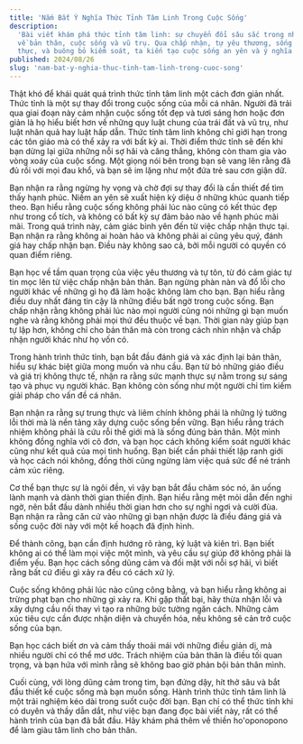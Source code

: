 ```yaml
---
title: 'Nắm Bắt Ý Nghĩa Thức Tỉnh Tâm Linh Trong Cuộc Sống'
description:
  'Bài viết khám phá thức tỉnh tâm linh: sự chuyển đổi sâu sắc trong nhận thức
  về bản thân, cuộc sống và vũ trụ. Qua chấp nhận, tự yêu thương, sống trung
  thực, và buông bỏ kiểm soát, ta kiến tạo cuộc sống an yên và ý nghĩa.'
published: 2024/08/26
slug: 'nam-bat-y-nghia-thuc-tinh-tam-linh-trong-cuoc-song'
---
```


Thật khó để khái quát quá trình thức tỉnh tâm linh một cách đơn giản nhất. Thức
tỉnh là một sự thay đổi trong cuộc sống của mỗi cá nhân. Người đã trải qua giai
đoạn này cảm nhận cuộc sống tốt đẹp và tươi sáng hơn hoặc đơn giản là họ hiểu
biết hơn về những quy luật chung của trái đất và vũ trụ, như luật nhân quả hay
luật hấp dẫn. Thức tỉnh tâm linh không chỉ giới hạn trong các tôn giáo mà có thể
xảy ra với bất kỳ ai. Thời điểm thức tỉnh sẽ đến khi bạn dừng lại giữa những nỗi
sợ hãi và căng thẳng, không còn tham gia vào vòng xoáy của cuộc sống. Một giọng
nói bên trong bạn sẽ vang lên rằng đã đủ rồi với mọi đau khổ, và bạn sẽ im lặng
như một đứa trẻ sau cơn giận dữ.

Bạn nhận ra rằng ngừng hy vọng và chờ đợi sự thay đổi là cần thiết để tìm thấy
hạnh phúc. Niềm an yên sẽ xuất hiện kỳ diệu ở những khúc quanh tiếp theo. Bạn
hiểu rằng cuộc sống không phải lúc nào cũng có kết thúc đẹp như trong cổ tích,
và không có bất kỳ sự đảm bảo nào về hạnh phúc mãi mãi. Trong quá trình này, cảm
giác bình yên đến từ việc chấp nhận thực tại. Bạn nhận ra rằng không ai hoàn hảo
và không phải ai cũng yêu quý, đánh giá hay chấp nhận bạn. Điều này không sao
cả, bởi mỗi người có quyền có quan điểm riêng.

Bạn học về tầm quan trọng của việc yêu thương và tự tôn, từ đó cảm giác tự tin
mọc lên từ việc chấp nhận bản thân. Bạn ngừng phàn nàn và đổ lỗi cho người khác
về những gì họ đã làm hoặc không làm cho bạn. Bạn hiểu rằng điều duy nhất đáng
tin cậy là những điều bất ngờ trong cuộc sống. Bạn chấp nhận rằng không phải lúc
nào mọi người cũng nói những gì bạn muốn nghe và rằng không phải mọi thứ đều
thuộc về bạn. Thời gian này giúp bạn tự lập hơn, không chỉ cho bản thân mà còn
trong cách nhìn nhận và chấp nhận người khác như họ vốn có.

Trong hành trình thức tỉnh, bạn bắt đầu đánh giá và xác định lại bản thân, hiểu
sự khác biệt giữa mong muốn và nhu cầu. Bạn từ bỏ những giáo điều và giá trị
không thực tế, nhận ra rằng sức mạnh thực sự nằm trong sự sáng tạo và phục vụ
người khác. Bạn không còn sống như một người chỉ tìm kiếm giải pháp cho vấn đề
cá nhân.

Bạn nhận ra rằng sự trung thực và liêm chính không phải là những lý tưởng lỗi
thời mà là nền tảng xây dựng cuộc sống bền vững. Bạn hiểu rằng trách nhiệm không
phải là cứu rỗi thế giới mà là sống đúng bản thân. Một mình không đồng nghĩa với
cô đơn, và bạn học cách không kiểm soát người khác cũng như kết quả của mọi tình
huống. Bạn biết cần phải thiết lập ranh giới và học cách nói không, đồng thời
cũng ngừng làm việc quá sức để né tránh cảm xúc riêng.

Cơ thể bạn thực sự là ngôi đền, vì vậy bạn bắt đầu chăm sóc nó, ăn uống lành
mạnh và dành thời gian thiền định. Bạn hiểu rằng mệt mỏi dẫn đến nghi ngờ, nên
bắt đầu dành nhiều thời gian hơn cho sự nghỉ ngơi và cười đùa. Bạn nhận ra rằng
căn cứ vào những gì bạn nhận được là điều đáng giá và sống cuộc đời này với một
kế hoạch đã định hình.

Để thành công, bạn cần định hướng rõ ràng, kỷ luật và kiên trì. Bạn biết không
ai có thể làm mọi việc một mình, và yêu cầu sự giúp đỡ không phải là điểm yếu.
Bạn học cách sống dũng cảm và đối mặt với nỗi sợ hãi, vì biết rằng bất cứ điều
gì xảy ra đều có cách xử lý.

Cuộc sống không phải lúc nào cũng công bằng, và bạn hiểu rằng không ai trừng
phạt bạn cho những gì xảy ra. Khi gặp thất bại, hãy thừa nhận lỗi và xây dựng
cầu nối thay vì tạo ra những bức tường ngăn cách. Những cảm xúc tiêu cực cần
được nhận diện và chuyển hóa, nếu không sẽ cản trở cuộc sống của bạn.

Bạn học cách biết ơn và cảm thấy thoải mái với những điều giản dị, mà nhiều
người chỉ có thể mơ ước. Trách nhiệm của bản thân là điều tối quan trọng, và bạn
hứa với mình rằng sẽ không bao giờ phản bội bản thân mình.

Cuối cùng, với lòng dũng cảm trong tim, bạn đứng dậy, hít thở sâu và bắt đầu
thiết kế cuộc sống mà bạn muốn sống. Hành trình thức tỉnh tâm linh là một trải
nghiệm kéo dài trong suốt cuộc đời bạn. Bạn chỉ có thể thức tỉnh khi có duyên và
thầy dẫn dắt, như việc bạn đang đọc bài viết này, rất có thể hành trình của bạn
đã bắt đầu. Hãy khám phá thêm về thiền ho'oponopono để làm giàu tâm linh cho bản
thân.
